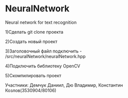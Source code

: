 # NeuralNetwork
Neural network for text recognition

1)Сделать git clone проекта

2)Создать новый проект

3)Заголовочный файл подключить - /src/neuralNetwork/neuralNetwork.hpp

4)Подключить библиотеку
OpenCV

5)Скомпилировать проект

Участники: Демчук Даниил, Дю Владимир, Константин Козлов(3530904/80106)
